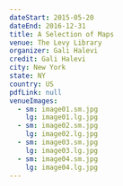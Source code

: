 ```yaml
---
dateStart: 2015-05-20
dateEnd: 2016-12-31
title: A Selection of Maps
venue: The Levy Library
organizer: Gali Halevi
credit: Gali Halevi
city: New York
state: NY
country: US
pdfLink: null
venueImages:
  - sm: image01.sm.jpg
    lg: image01.lg.jpg
  - sm: image02.sm.jpg
    lg: image02.lg.jpg
  - sm: image03.sm.jpg
    lg: image03.lg.jpg
  - sm: image04.sm.jpg
    lg: image04.lg.jpg
---
```

